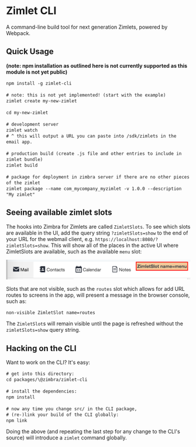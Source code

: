 # Zimlet CLI

A command-line build tool for next generation Zimlets, powered by Webpack.

## Quick Usage

**(note: npm installation as outlined here is not currently supported as this module is not yet public)**

```
npm install -g zimlet-cli

# note: this is not yet implemented! (start with the example)
zimlet create my-new-zimlet

cd my-new-zimlet

# development server
zimlet watch
# ^ this will output a URL you can paste into /sdk/zimlets in the email app.

# production build (create .js file and other entries to include in zimlet bundle)
zimlet build

# package for deployment in zimbra server if there are no other pieces of the zimlet
zimlet package --name com_mycompany_myzimlet -v 1.0.0 --description "My zimlet"
```

## Seeing available zimlet slots
The hooks into Zimbra for Zimlets are called `ZimletSlots`.  To see which slots are available in the UI, add the query string `?zimletSlots=show` to the end of your URL for the webmail client, e.g. `https://localhost:8080/?zimletSlots=show`.  This will show all of the places in the active UI where ZimletSlots are available, such as the available `menu` slot:

 ![show slot](./showSlot.png)

Slots that are not visible, such as the `routes` slot which allows for add URL routes to screens in the app, will present a message in the browser console, such as:
```
non-visible ZimletSlot name=routes
```

The `ZimletSlot`s will remain visible until the page is refreshed without the `zimletSlots=show` query string.

## Hacking on the CLI

Want to work on the CLI? It's easy:

```
# get into this directory:
cd packages/\@zimbra/zimlet-cli

# install the dependencies:
npm install

# now any time you change src/ in the CLI package,
# (re-)link your build of the CLI globally:
npm link
```

Doing the above (and repeating the last step for any change to the CLI's source) will introduce a `zimlet` command globally.
